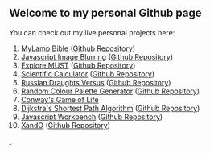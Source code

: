 ## Welcome to my personal Github page

You can check out my live personal projects here:

1. [MyLamp Bible](https://yewomhango.github.io/MyLamp/index.html) ([Github Repository](https://github.com/YewoMhango/MyLamp))
1. [Javascript Image Blurring](https://yewomhango.github.io/imageBlurJS/index.html) ([Github Repository](https://github.com/YewoMhango/imageBlurJS))
3. [Explore MUST](https://yewomhango.github.io/explore_must/index.html) ([Github Repository](https://github.com/YewoMhango/explore_must))
4. [Scientific Calculator](https://yewomhango.github.io/scientificCalculatorJS/index.html) ([Github Repository](https://github.com/YewoMhango/scientificCalculatorJS))
5. [Russian Draughts Versus](https://yewomhango.github.io/russianDraughtsVersus/index.html) ([Github Repository](https://github.com/YewoMhango/russianDraughtsVersus))
6. [Random Colour Palette Generator](https://yewomhango.github.io/randomColorPalleteGenerator/index.html) ([Github Repository](https://github.com/YewoMhango/randomColorPalleteGenerator))
7. [Conway's Game of Life](https://yewomhango.github.io/GameOfLife/index.html)
8. [Dijkstra's Shortest Path Algorithm](https://yewomhango.github.io/dijkstraAlgorithm/index.html) ([Github Repository](https://github.com/YewoMhango/dijkstraAlgorithm))
9. [Javascript Workbench](https://yewomhango.github.io/WorkbenchJS/index.html) ([Github Repository](https://github.com/YewoMhango/WorkbenchJS))
10. [XandO](https://yewomhango.github.io/XandO/index.html) ([Github Repository](https://github.com/YewoMhango/XandO))

[.](http://keepitmusic.com)
